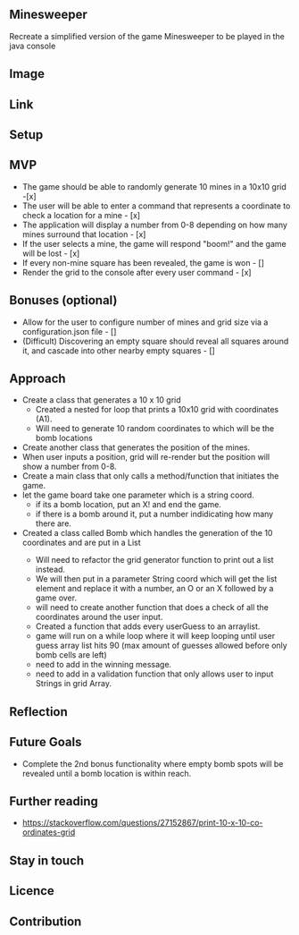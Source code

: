 ## Minesweeper

Recreate a simplified version of the game Minesweeper to be played in the java console

## Image

## Link

## Setup

## MVP

- The game should be able to randomly generate 10 mines in a 10x10 grid -[x]
- The user will be able to enter a command that represents a coordinate to check a location for a mine - [x]
- The application will display a number from 0-8 depending on how many mines surround that location - [x]
- If the user selects a mine, the game will respond "boom!" and the game will be lost - [x]
- If every non-mine square has been revealed, the game is won - []
- Render the grid to the console after every user command - [x]

## Bonuses (optional)

- Allow for the user to configure number of mines and grid size via a configuration.json file - []
- (Difficult) Discovering an empty square should reveal all squares around it, and cascade into other nearby empty squares - []

## Approach

- Create a class that generates a 10 x 10 grid
  - Created a nested for loop that prints a 10x10 grid with coordinates (A1).
  - Will need to generate 10 random coordinates to which will be the bomb locations
- Create another class that generates the position of the mines.
- When user inputs a position, grid will re-render but the position will show a number from 0-8.
- Create a main class that only calls a method/function that initiates the game.
- let the game board take one parameter which is a string coord.
  - if its a bomb location, put an X! and end the game.
  - if there is a bomb around it, put a number indidicating how many there are.
- Created a class called Bomb which handles the generation of the 10 coordinates and are put in a List<String>
  - Will need to refactor the grid generator function to print out a list instead.
  - We will then put in a parameter String coord which will get the list element and replace it with a number, an O or an X followed by a game over.
  - will need to create another function that does a check of all the coordinates around the user input.
  - Created a function that adds every userGuess to an arraylist.
  - game will run on a while loop where it will keep looping until user guess array list hits 90 (max amount of guesses allowed before only bomb cells are left)
  - need to add in the winning message.
  - need to add in a validation function that only allows user to input Strings in grid Array.

## Reflection

## Future Goals

- Complete the 2nd bonus functionality where empty bomb spots will be revealed until a bomb location is within reach.

## Further reading

- https://stackoverflow.com/questions/27152867/print-10-x-10-co-ordinates-grid

## Stay in touch

## Licence

## Contribution
